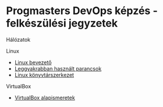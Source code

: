 # Progmasters DevOps képzés - felkészülési jegyzetek

Hálózatok  

Linux  
- [Linux bevezető](https://github.com/PM-DevOps-felkeszito/jegyzet/blob/master/linux/Linux_bevezeto.md)
- [Leggyakrabban használt parancsok](https://github.com/PM-DevOps-felkeszito/jegyzet/blob/master/linux/Most_used_commands.md)  
- [Linux könyvtárszerkezet](https://github.com/PM-DevOps-felkeszito/jegyzet/blob/master/linux/Linux_Directory_Structure.md)  

VirtualBox  
- [VirtualBox alapismeretek](https://github.com/PM-DevOps-felkeszito/jegyzet/blob/master/virtualbox/virtualbox.md)
